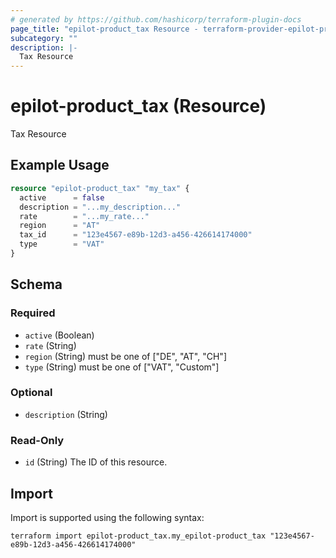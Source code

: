 ```yaml
---
# generated by https://github.com/hashicorp/terraform-plugin-docs
page_title: "epilot-product_tax Resource - terraform-provider-epilot-product"
subcategory: ""
description: |-
  Tax Resource
---
```


# epilot-product_tax (Resource)

Tax Resource

## Example Usage

```terraform
resource "epilot-product_tax" "my_tax" {
  active      = false
  description = "...my_description..."
  rate        = "...my_rate..."
  region      = "AT"
  tax_id      = "123e4567-e89b-12d3-a456-426614174000"
  type        = "VAT"
}
```

<!-- schema generated by tfplugindocs -->
## Schema

### Required

- `active` (Boolean)
- `rate` (String)
- `region` (String) must be one of ["DE", "AT", "CH"]
- `type` (String) must be one of ["VAT", "Custom"]

### Optional

- `description` (String)

### Read-Only

- `id` (String) The ID of this resource.

## Import

Import is supported using the following syntax:

```shell
terraform import epilot-product_tax.my_epilot-product_tax "123e4567-e89b-12d3-a456-426614174000"
```
